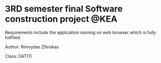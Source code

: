 # 3RD semester final Software construction project @KEA

Requirements include the application running on web browser which is fully fullfiled.

Author: Rimvydas Zilinskas

Class: DAT17i